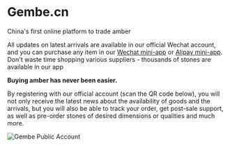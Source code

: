 # Gembe.cn


China's first online platform to trade amber

All updates on latest arrivals are available in our official Wechat account, and you can purchase any item in our [Wechat mini-app](weixin://dl/business/?t=k7z5il4W3wm) or [Alipay mini-app](alipays://platformapi/startapp?appId=2021002128667298). Don't waste time shopping various suppliers - thousands of stones are available in our app

**Buying amber has never been easier.**

By registering with our official account (scan the QR code below), you will not only receive the latest news about the availability of goods and the arrivals, but you will also be able to track your order, get post-sale support, as well as pre-order stones of desired dimensions or qualities and much more.

![Gembe Public Account](https://gembe.cn/storage/content/BqiOvq1WhEtjIr4ofJZTdtM86umOjejHBob350Mr.jpeg)
